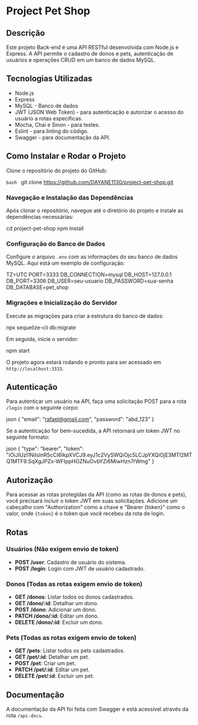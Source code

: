 # Project Pet Shop

## Descrição

Este projeto Back-end é uma API RESTful desenvolvida com Node.js e Express. A API permite o cadastro de donos e pets, autenticação de usuários e operações CRUD em um banco de dados MySQL.

## Tecnologias Utilizadas

- Node.js
- Express
- MySQL - Banco de dados
- JWT (JSON Web Token) - para autenticação e autorizar o acesso do usuário a rotas específicas.
- Mocha, Chai e Sinon - para testes.
- Eslint - para linting do código.
- Swagger - para documentação da API.

## Como Instalar e Rodar o Projeto

Clone o repositório do projeto do GitHub:

```bash ```
git clone https://github.com/DAYANE1130/project-pet-shop.git

### Navegação e Instalação das Dependências

Após clonar o repositório, navegue até o diretório do projeto e instale as dependências necessárias:

cd project-pet-shop npm install


### Configuração do Banco de Dados

Configure o arquivo `.env` com as informações do seu banco de dados MySQL. Aqui está um exemplo de configuração:

TZ=UTC PORT=3333 DB_CONNECTION=mysql DB_HOST=127.0.0.1 DB_PORT=3306 DB_USER=seu-usuario DB_PASSWORD=sua-senha DB_DATABASE=pet_shop


### Migrações e Inicialização do Servidor

Execute as migrações para criar a estrutura do banco de dados:

npx sequelize-cli db:migrate


Em seguida, inicie o servidor:

npm start


O projeto agora estará rodando e pronto para ser acessado em `http://localhost:3333`.

## Autenticação

Para autenticar um usuário na API, faça uma solicitação POST para a rota `/login` com o seguinte corpo:

json { "email": "rafael@gmail.com", "password": "abd_123" }


Se a autenticação for bem-sucedida, a API retornará um token JWT no seguinte formato:

json { "type": "bearer", "token": "iOiJIUzI1NiIsInR5cCI6IkpXVCJ9.eyJ1c2VySWQiOjc5LCJpYXQiOjE3MTI2MTQ1MTF9.SqXgJPZx-WFIppHOZNuOvbYZi6MiwHzn7rWmg" }


## Autorização

Para acessar as rotas protegidas da API (como as rotas de donos e pets), você precisará incluir o token JWT em suas solicitações. Adicione um cabeçalho com "Authorization" como a chave e "Bearer {token}" como o valor, onde `{token}` é o token que você recebeu da rota de login.

## Rotas

### Usuários (Não exigem envio de token)

- **POST /user**: Cadastro de usuário do sistema.
- **POST /login**: Login com JWT de usuário cadastrado.

### Donos (Todas as rotas exigem envio de token)

- **GET /donos**: Listar todos os donos cadastrados.
- **GET /dono/:id**: Detalhar um dono.
- **POST /dono**: Adicionar um dono.
- **PATCH /dono/:id**: Editar um dono.
- **DELETE /dono/:id**: Excluir um dono.

### Pets (Todas as rotas exigem envio de token)

- **GET /pets**: Listar todos os pets cadastrados.
- **GET /pet/:id**: Detalhar um pet.
- **POST /pet**: Criar um pet.
- **PATCH /pet/:id**: Editar um pet.
- **DELETE /pet/:id**: Excluir um pet.

## Documentação

A documentação da API foi feita com Swagger e está acessível através da rota `/api-docs`.

